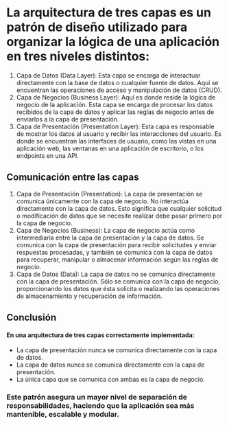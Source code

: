 # La arquitectura de tres capas es un patrón de diseño utilizado para organizar la lógica de una aplicación en tres niveles distintos:

1. Capa de Datos (Data Layer): Esta capa se encarga de interactuar directamente con la base de datos o cualquier fuente de datos. Aquí se encuentran las operaciones de acceso y manipulación de datos (CRUD).
2. Capa de Negocios (Business Layer): Aquí es donde reside la lógica de negocio de la aplicación. Esta capa se encarga de procesar los datos recibidos de la capa de datos y aplicar las reglas de negocio antes de enviarlos a la capa de presentación.
3. Capa de Presentación (Presentation Layer): Esta capa es responsable de mostrar los datos al usuario y recibir las interacciones del usuario. Es donde se encuentran las interfaces de usuario, como las vistas en una aplicación web, las ventanas en una aplicación de escritorio, o los endpoints en una API.

## Comunicación entre las capas
1. Capa de Presentación (Presentation): La capa de presentación se comunica únicamente con la capa de negocio. No interactúa directamente con la capa de datos. Esto significa que cualquier solicitud o modificación de datos que se necesite realizar debe pasar primero por la capa de negocio.
2. Capa de Negocios (Business): La capa de negocio actúa como intermediaria entre la capa de presentación y la capa de datos. Se comunica con la capa de presentación para recibir solicitudes y enviar respuestas procesadas, y también se comunica con la capa de datos para recuperar, manipular o almacenar información según las reglas de negocio.
3. Capa de Datos (Data): La capa de datos no se comunica directamente con la capa de presentación. Sólo se comunica con la capa de negocio, proporcionando los datos que ésta solicita o realizando las operaciones de almacenamiento y recuperación de información.

## Conclusión
#### En una arquitectura de tres capas correctamente implementada:
- La capa de presentación nunca se comunica directamente con la capa de datos.
- La capa de datos nunca se comunica directamente con la capa de presentación.
- La única capa que se comunica con ambas es la capa de negocio.

### Este patrón asegura un mayor nivel de separación de responsabilidades, haciendo que la aplicación sea más mantenible, escalable y modular.
